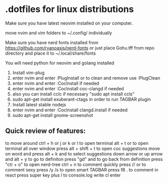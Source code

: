 # .dotfiles for linux distributions

Make sure you have latest neovim installed on your computer.

move nvim and vim folders to ~/.config/ individually

Make sure you have nerd fonts installed from  https://github.com/ryanoasis/nerd-fonts or just place Gohu.tff from repo directory and place it to ~/.local/share/fonts

You will need python for neovim and golang installed 

1. Install vim-plug
3. enter nvim and enter :PlugInstall or to clean and remove use :PlugClean
4. enter nvim and enter :CocInstall if needed
5. enter nvim and enter :CocInstall coc-clangd if needed
6. also you can install cclc if necessary "sudo apt install ccls"
7. sudo apt-get install exuberant-ctags in order to run TAGBAR plugin
8. Install latest stable nodejs
9. enter nvim and enter :CocInstall clangd.install if needed
10. sudo apt-get install gnome-screenshot

## Quick review of features:

to move around ctrl + h or j or k or l
to open terminal alt + t or to open terminal all over window press alt + shift + t
to open coc suggestions move on word and press alt + k and to select suggestions down arrow or up arrow and alt + y
to go to definiton press "gd" and to go back from definition press "ctr + o"
to open nerd-tree ctrl + n
to comment quickly press // or to comment sexy press /y /s
to open smart TAGBAR press f8 . 
to comment in react press super key plus l
to console.log write cl enter
